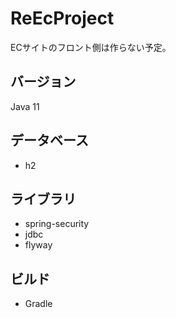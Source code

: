 # ReEcProject

ECサイトのフロント側は作らない予定。
## バージョン
Java 11
## データベース
 - h2
## ライブラリ
 - spring-security
 - jdbc
 - flyway
## ビルド
 - Gradle
